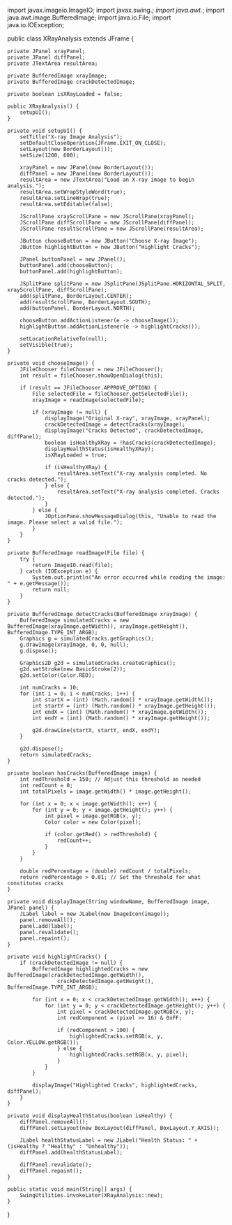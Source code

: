 import javax.imageio.ImageIO;
import javax.swing.*;
import java.awt.*;
import java.awt.image.BufferedImage;
import java.io.File;
import java.io.IOException;

public class XRayAnalysis extends JFrame {

    private JPanel xrayPanel;
    private JPanel diffPanel;
    private JTextArea resultArea;

    private BufferedImage xrayImage;
    private BufferedImage crackDetectedImage;

    private boolean isXRayLoaded = false;

    public XRayAnalysis() {
        setupUI();
    }

    private void setupUI() {
        setTitle("X-ray Image Analysis");
        setDefaultCloseOperation(JFrame.EXIT_ON_CLOSE);
        setLayout(new BorderLayout());
        setSize(1200, 600);

        xrayPanel = new JPanel(new BorderLayout());
        diffPanel = new JPanel(new BorderLayout());
        resultArea = new JTextArea("Load an X-ray image to begin analysis.");
        resultArea.setWrapStyleWord(true);
        resultArea.setLineWrap(true);
        resultArea.setEditable(false);

        JScrollPane xrayScrollPane = new JScrollPane(xrayPanel);
        JScrollPane diffScrollPane = new JScrollPane(diffPanel);
        JScrollPane resultScrollPane = new JScrollPane(resultArea);

        JButton chooseButton = new JButton("Choose X-ray Image");
        JButton highlightButton = new JButton("Highlight Cracks");

        JPanel buttonPanel = new JPanel();
        buttonPanel.add(chooseButton);
        buttonPanel.add(highlightButton);

        JSplitPane splitPane = new JSplitPane(JSplitPane.HORIZONTAL_SPLIT, xrayScrollPane, diffScrollPane);
        add(splitPane, BorderLayout.CENTER);
        add(resultScrollPane, BorderLayout.SOUTH);
        add(buttonPanel, BorderLayout.NORTH);

        chooseButton.addActionListener(e -> chooseImage());
        highlightButton.addActionListener(e -> highlightCracks());

        setLocationRelativeTo(null);
        setVisible(true);
    }

    private void chooseImage() {
        JFileChooser fileChooser = new JFileChooser();
        int result = fileChooser.showOpenDialog(this);

        if (result == JFileChooser.APPROVE_OPTION) {
            File selectedFile = fileChooser.getSelectedFile();
            xrayImage = readImage(selectedFile);

            if (xrayImage != null) {
                displayImage("Original X-ray", xrayImage, xrayPanel);
                crackDetectedImage = detectCracks(xrayImage);
                displayImage("Cracks Detected", crackDetectedImage, diffPanel);
                boolean isHealthyXRay = !hasCracks(crackDetectedImage);
                displayHealthStatus(isHealthyXRay);
                isXRayLoaded = true;

                if (isHealthyXRay) {
                    resultArea.setText("X-ray analysis completed. No cracks detected.");
                } else {
                    resultArea.setText("X-ray analysis completed. Cracks detected.");
                }
            } else {
                JOptionPane.showMessageDialog(this, "Unable to read the image. Please select a valid file.");
            }
        }
    }

    private BufferedImage readImage(File file) {
        try {
            return ImageIO.read(file);
        } catch (IOException e) {
            System.out.println("An error occurred while reading the image: " + e.getMessage());
            return null;
        }
    }

    private BufferedImage detectCracks(BufferedImage xrayImage) {
        BufferedImage simulatedCracks = new BufferedImage(xrayImage.getWidth(), xrayImage.getHeight(), BufferedImage.TYPE_INT_ARGB);
        Graphics g = simulatedCracks.getGraphics();
        g.drawImage(xrayImage, 0, 0, null);
        g.dispose();

        Graphics2D g2d = simulatedCracks.createGraphics();
        g2d.setStroke(new BasicStroke(2));
        g2d.setColor(Color.RED);

        int numCracks = 10;
        for (int i = 0; i < numCracks; i++) {
            int startX = (int) (Math.random() * xrayImage.getWidth());
            int startY = (int) (Math.random() * xrayImage.getHeight());
            int endX = (int) (Math.random() * xrayImage.getWidth());
            int endY = (int) (Math.random() * xrayImage.getHeight());

            g2d.drawLine(startX, startY, endX, endY);
        }

        g2d.dispose();
        return simulatedCracks;
    }

    private boolean hasCracks(BufferedImage image) {
        int redThreshold = 150; // Adjust this threshold as needed
        int redCount = 0;
        int totalPixels = image.getWidth() * image.getHeight();

        for (int x = 0; x < image.getWidth(); x++) {
            for (int y = 0; y < image.getHeight(); y++) {
                int pixel = image.getRGB(x, y);
                Color color = new Color(pixel);

                if (color.getRed() > redThreshold) {
                    redCount++;
                }
            }
        }

        double redPercentage = (double) redCount / totalPixels;
        return redPercentage > 0.01; // Set the threshold for what constitutes cracks
    }

    private void displayImage(String windowName, BufferedImage image, JPanel panel) {
        JLabel label = new JLabel(new ImageIcon(image));
        panel.removeAll();
        panel.add(label);
        panel.revalidate();
        panel.repaint();
    }

    private void highlightCracks() {
        if (crackDetectedImage != null) {
            BufferedImage highlightedCracks = new BufferedImage(crackDetectedImage.getWidth(),
                    crackDetectedImage.getHeight(), BufferedImage.TYPE_INT_ARGB);

            for (int x = 0; x < crackDetectedImage.getWidth(); x++) {
                for (int y = 0; y < crackDetectedImage.getHeight(); y++) {
                    int pixel = crackDetectedImage.getRGB(x, y);
                    int redComponent = (pixel >> 16) & 0xFF;

                    if (redComponent > 100) {
                        highlightedCracks.setRGB(x, y, Color.YELLOW.getRGB());
                    } else {
                        highlightedCracks.setRGB(x, y, pixel);
                    }
                }
            }

            displayImage("Highlighted Cracks", highlightedCracks, diffPanel);
        }
    }

    private void displayHealthStatus(boolean isHealthy) {
        diffPanel.removeAll();
        diffPanel.setLayout(new BoxLayout(diffPanel, BoxLayout.Y_AXIS));

        JLabel healthStatusLabel = new JLabel("Health Status: " + (isHealthy ? "Healthy" : "Unhealthy"));
        diffPanel.add(healthStatusLabel);

        diffPanel.revalidate();
        diffPanel.repaint();
    }

    public static void main(String[] args) {
        SwingUtilities.invokeLater(XRayAnalysis::new);
    }
}
